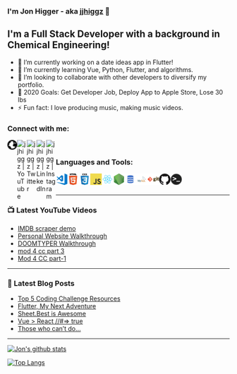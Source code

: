 ### I'm Jon Higger - aka [jjhiggz][website] 👋

## I'm a Full Stack Developer with a background in Chemical Engineering!
- 🔭 I’m currently working on a date ideas app in Flutter!
- 🌱 I’m currently learning Vue, Python, Flutter, and algorithms. 
- 👯 I’m looking to collaborate with other developers to diversify my portfolio. 
- 🥅 2020 Goals: Get Developer Job, Deploy App to Apple Store, Lose 30 lbs
- ⚡ Fun fact: I love producing music, making music videos.

### Connect with me:

[<img align="left" alt="jjhiggz.com" width="22px" src="https://raw.githubusercontent.com/iconic/open-iconic/master/svg/globe.svg" />][website]
[<img align="left" alt="jjhiggz | YouTube" width="22px" src="https://cdn.jsdelivr.net/npm/simple-icons@v3/icons/youtube.svg" />][youtube]
[<img align="left" alt="jjhiggz | Twitter" width="22px" src="https://cdn.jsdelivr.net/npm/simple-icons@v3/icons/medium.svg" />][medium]
[<img align="left" alt="jjhiggz | LinkedIn" width="22px" src="https://cdn.jsdelivr.net/npm/simple-icons@v3/icons/linkedin.svg" />][linkedin]
[<img align="left" alt="jjhiggz | Instagram" width="22px" src="https://cdn.jsdelivr.net/npm/simple-icons@v3/icons/instagram.svg" />][instagram]

<br />

### Languages and Tools:

[<img align="left" alt="Visual Studio Code" width="26px" src="https://raw.githubusercontent.com/github/explore/80688e429a7d4ef2fca1e82350fe8e3517d3494d/topics/visual-studio-code/visual-studio-code.png" />][website]
[<img align="left" alt="HTML5" width="26px" src="https://raw.githubusercontent.com/github/explore/80688e429a7d4ef2fca1e82350fe8e3517d3494d/topics/html/html.png" />][website]
[<img align="left" alt="CSS3" width="26px" src="https://raw.githubusercontent.com/github/explore/80688e429a7d4ef2fca1e82350fe8e3517d3494d/topics/css/css.png" />][website]
[<img align="left" alt="JavaScript" width="26px" src="https://raw.githubusercontent.com/github/explore/80688e429a7d4ef2fca1e82350fe8e3517d3494d/topics/javascript/javascript.png" />][website]
[<img align="left" alt="React" width="26px" src="https://raw.githubusercontent.com/github/explore/80688e429a7d4ef2fca1e82350fe8e3517d3494d/topics/react/react.png" />][website]
[<img align="left" alt="Node.js" width="26px" src="https://raw.githubusercontent.com/github/explore/80688e429a7d4ef2fca1e82350fe8e3517d3494d/topics/nodejs/nodejs.png" />][website]
[<img align="left" alt="SQL" width="26px" src="https://raw.githubusercontent.com/github/explore/80688e429a7d4ef2fca1e82350fe8e3517d3494d/topics/sql/sql.png" />][website]
[<img align="left" alt="MySQL" width="26px" src="https://raw.githubusercontent.com/github/explore/80688e429a7d4ef2fca1e82350fe8e3517d3494d/topics/mysql/mysql.png" />][website]
[<img align="left" alt="Git" width="26px" src="https://raw.githubusercontent.com/github/explore/80688e429a7d4ef2fca1e82350fe8e3517d3494d/topics/git/git.png" />][website]
[<img align="left" alt="GitHub" width="26px" src="https://raw.githubusercontent.com/github/explore/78df643247d429f6cc873026c0622819ad797942/topics/github/github.png" />][website]
[<img align="left" alt="HTML5" width="26px" src="https://raw.githubusercontent.com/github/explore/80688e429a7d4ef2fca1e82350fe8e3517d3494d/topics/terminal/terminal.png" />][website]

<br />
<br />

---

### 📺 Latest YouTube Videos
<!-- YOUTUBE:START -->
- [IMDB scraper demo](https://www.youtube.com/watch?v=z8l0gF-8BI4)
- [Personal Website Walkthrough](https://www.youtube.com/watch?v=MjakbY2NBU0)
- [DOOMTYPER Walkthrough](https://www.youtube.com/watch?v=lqyaX7h29iY)
- [mod 4 cc part 3](https://www.youtube.com/watch?v=Vl0vhqCWXA4)
- [Mod 4 CC part-1](https://www.youtube.com/watch?v=em2Dbt6Nsr0)
<!-- YOUTUBE:END -->

---

### 📕 Latest Blog Posts
<!-- BLOG-POST-LIST:START -->
- [Top 5 Coding Challenge Resources](https://medium.com/@jonathan.higger/top-5-coding-challenge-resources-a17d987ede58?source=rss-c60f10341548------2)
- [Flutter, My Next Adventure](https://medium.com/@jonathan.higger/flutter-my-next-adventure-93bb144c7a6?source=rss-c60f10341548------2)
- [Sheet.Best is Awesome](https://medium.com/@jonathan.higger/sheet-best-is-awesome-35207920afb1?source=rss-c60f10341548------2)
- [Vue > React //#=> true](https://medium.com/@jonathan.higger/vue-react-true-1b9ee5fe258d?source=rss-c60f10341548------2)
- [Those who can’t do…](https://medium.com/@jonathan.higger/those-who-cant-do-9d02199e4dee?source=rss-c60f10341548------2)
<!-- BLOG-POST-LIST:END -->

---

[![Jon's github stats](https://github-readme-stats.vercel.app/api?username=jjhiggz)](https://github.com/anuraghazra/github-readme-stats)

[![Top Langs](https://github-readme-stats.vercel.app/api/top-langs/?username=jjhiggz&layout=compact)](https://github.com/anuraghazra/github-readme-stats)

[website]: https://jon-higger-software-dev.web.app/
[medium]: https://medium.com/@jonathan.higger
[youtube]: https://www.youtube.com/channel/UCioHRdfCxyXJZ9rKePIg7sg
[instagram]: https://www.instagram.com/higgzmadethebeat/
[linkedin]: https://www.linkedin.com/in/jonathan-higger/
[webdevplaylist]: https://www.youtube.com/watch?v=z8l0gF-8BI4&list=PLHxLqE8VgrNIlo55vo8KOfWJnKgED2A_q
